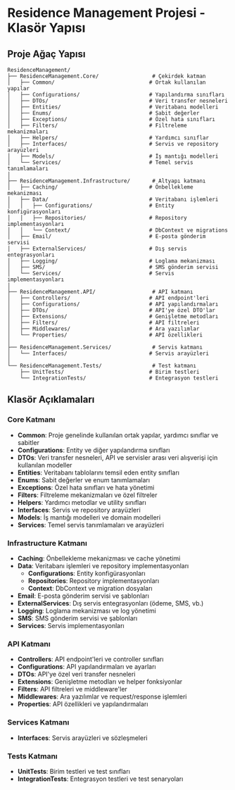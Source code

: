 # Residence Management Projesi - Klasör Yapısı

## Proje Ağaç Yapısı

```
ResidenceManagement/
├── ResidenceManagement.Core/                 # Çekirdek katman
│   ├── Common/                              # Ortak kullanılan yapılar
│   ├── Configurations/                      # Yapılandırma sınıfları
│   ├── DTOs/                                # Veri transfer nesneleri
│   ├── Entities/                            # Veritabanı modelleri
│   ├── Enums/                               # Sabit değerler
│   ├── Exceptions/                          # Özel hata sınıfları
│   ├── Filters/                             # Filtreleme mekanizmaları
│   ├── Helpers/                             # Yardımcı sınıflar
│   ├── Interfaces/                          # Servis ve repository arayüzleri
│   ├── Models/                              # İş mantığı modelleri
│   └── Services/                            # Temel servis tanımlamaları
│
├── ResidenceManagement.Infrastructure/       # Altyapı katmanı
│   ├── Caching/                             # Önbellekleme mekanizması
│   ├── Data/                                # Veritabanı işlemleri
│   │   ├── Configurations/                  # Entity konfigürasyonları
│   │   ├── Repositories/                    # Repository implementasyonları
│   │   └── Context/                         # DbContext ve migrations
│   ├── Email/                               # E-posta gönderim servisi
│   ├── ExternalServices/                    # Dış servis entegrasyonları
│   ├── Logging/                             # Loglama mekanizması
│   ├── SMS/                                 # SMS gönderim servisi
│   └── Services/                            # Servis implementasyonları
│
├── ResidenceManagement.API/                  # API katmanı
│   ├── Controllers/                         # API endpoint'leri
│   ├── Configurations/                      # API yapılandırmaları
│   ├── DTOs/                                # API'ye özel DTO'lar
│   ├── Extensions/                          # Genişletme metodları
│   ├── Filters/                             # API filtreleri
│   ├── Middlewares/                         # Ara yazılımlar
│   └── Properties/                          # API özellikleri
│
├── ResidenceManagement.Services/             # Servis katmanı
│   └── Interfaces/                          # Servis arayüzleri
│
└── ResidenceManagement.Tests/                # Test katmanı
    ├── UnitTests/                           # Birim testleri
    └── IntegrationTests/                    # Entegrasyon testleri
```

## Klasör Açıklamaları

### Core Katmanı
- **Common**: Proje genelinde kullanılan ortak yapılar, yardımcı sınıflar ve sabitler
- **Configurations**: Entity ve diğer yapılandırma sınıfları
- **DTOs**: Veri transfer nesneleri, API ve servisler arası veri alışverişi için kullanılan modeller
- **Entities**: Veritabanı tablolarını temsil eden entity sınıfları
- **Enums**: Sabit değerler ve enum tanımlamaları
- **Exceptions**: Özel hata sınıfları ve hata yönetimi
- **Filters**: Filtreleme mekanizmaları ve özel filtreler
- **Helpers**: Yardımcı metodlar ve utility sınıfları
- **Interfaces**: Servis ve repository arayüzleri
- **Models**: İş mantığı modelleri ve domain modelleri
- **Services**: Temel servis tanımlamaları ve arayüzleri

### Infrastructure Katmanı
- **Caching**: Önbellekleme mekanizması ve cache yönetimi
- **Data**: Veritabanı işlemleri ve repository implementasyonları
  - **Configurations**: Entity konfigürasyonları
  - **Repositories**: Repository implementasyonları
  - **Context**: DbContext ve migration dosyaları
- **Email**: E-posta gönderim servisi ve şablonları
- **ExternalServices**: Dış servis entegrasyonları (ödeme, SMS, vb.)
- **Logging**: Loglama mekanizması ve log yönetimi
- **SMS**: SMS gönderim servisi ve şablonları
- **Services**: Servis implementasyonları

### API Katmanı
- **Controllers**: API endpoint'leri ve controller sınıfları
- **Configurations**: API yapılandırmaları ve ayarları
- **DTOs**: API'ye özel veri transfer nesneleri
- **Extensions**: Genişletme metodları ve helper fonksiyonlar
- **Filters**: API filtreleri ve middleware'ler
- **Middlewares**: Ara yazılımlar ve request/response işlemleri
- **Properties**: API özellikleri ve yapılandırmaları

### Services Katmanı
- **Interfaces**: Servis arayüzleri ve sözleşmeleri

### Tests Katmanı
- **UnitTests**: Birim testleri ve test sınıfları
- **IntegrationTests**: Entegrasyon testleri ve test senaryoları 